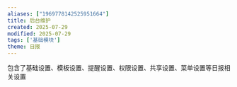 ```yaml
---
aliases: ["1969778142525951664"]
title: 后台维护
created: 2025-07-29
modified: 2025-07-29
tags: ['基础模块']
theme: 日报
---
```


包含了基础设置、模板设置、提醒设置、权限设置、共享设置、菜单设置等日报相关设置